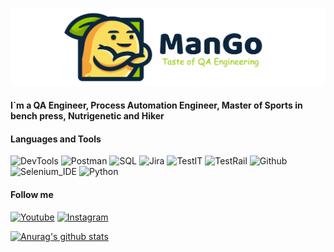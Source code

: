 ![Header](https://github.com/man-go-man/man-go-man/blob/main/Assets/header.png)

#### I`m a QA Engineer, Process Automation Engineer, Master of Sports in bench press, Nutrigenetic and Hiker

#### Languages and Tools
![DevTools](https://img.shields.io/badge/-devtools-090909?style=for-the-badge&logo=googlechrome&logoColor=)
![Postman](https://img.shields.io/badge/-Postman-090909?style=for-the-badge&logo=Postman&logoColor=)
![SQL](https://img.shields.io/badge/-SQL-090909?style=for-the-badge&logo=mysql&logoColor=)
![Jira](https://img.shields.io/badge/-Jira-090909?style=for-the-badge&logo=Jira&logoColor=006488)
![TestIT](https://img.shields.io/badge/-testit-090909?style=for-the-badge&logo=testit&logocolor=006488)
![TestRail](https://img.shields.io/badge/-testrail-090909?style=for-the-badge&logo=testrail&logocolor=)
![Github](https://img.shields.io/badge/-github-090909?style=for-the-badge&logo=github&logocolor=)
![Selenium_IDE](https://img.shields.io/badge/-selenium_IDE-090909?style=for-the-badge&logo=selenium&logocolor=006488)
![Python](https://img.shields.io/badge/-python-090909?style=for-the-badge&logo=python)

#### Follow me
[![Youtube](https://img.shields.io/badge/-youtube-090909?style=for-the-badge&logo=youtube&logoColor=FF0000)](https://www.youtube.com/@man-go-man)
[![Instagram](https://img.shields.io/badge/-Instagram-090909?style=for-the-badge&logo=Instagram&logoColor=b4068E)](https://instagram.com/man.go.man)

[![Anurag's github stats](https://github-readme-stats.vercel.app/api?username=man-go-man&show_icons=true&theme=gruvbox)](https://github.com/man-go-man/github-readme-stats)